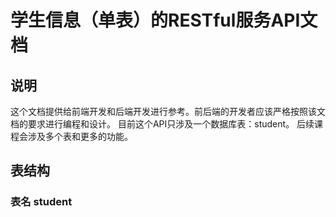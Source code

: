 # 学生信息（单表）的RESTful服务API文档

## 说明

这个文档提供给前端开发和后端开发进行参考。前后端的开发者应该严格按照该文档的要求进行编程和设计。
目前这个API只涉及一个数据库表：student。 后续课程会涉及多个表和更多的功能。

## 表结构

### 表名 student


